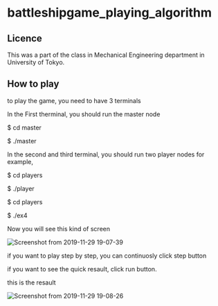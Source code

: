 # battleshipgame_playing_algorithm

## Licence
This was a part of the class in Mechanical Engineering department in University of Tokyo.

## How to play
to play the game, you need to have 3 terminals

In the First therminal, you should run the master node

$ cd master

$ ./master


In the second and third terminal, you should run two player nodes
for example,

$ cd players

$ ./player


$ cd players

$ ./ex4

Now you will see this kind of screen

![Screenshot from 2019-11-29 19-07-39](https://user-images.githubusercontent.com/47442084/69862328-8237f880-12dd-11ea-91d8-8d721f39ada7.png)

if you want to play step by step, you can continuosly click step button

if you want to see the quick resault, click run button.

this is the resault

![Screenshot from 2019-11-29 19-08-26](https://user-images.githubusercontent.com/47442084/69862535-f07cbb00-12dd-11ea-842e-3ca208c579c8.png)




